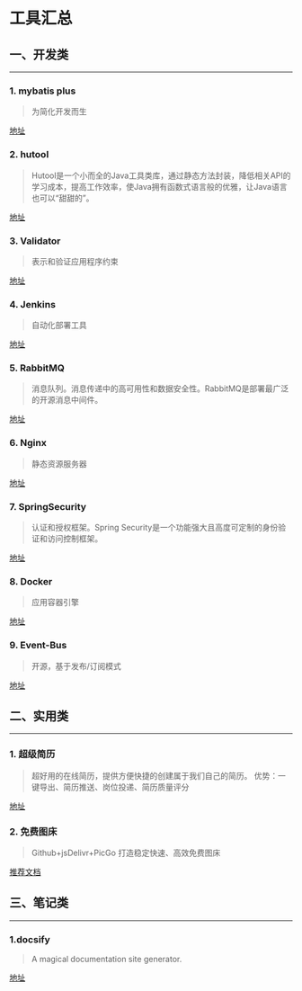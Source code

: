 # 工具汇总

## 一、开发类
---

### 1. mybatis plus
> 为简化开发而生

[地址](https://mp.baomidou.com/)


### 2. hutool
> Hutool是一个小而全的Java工具类库，通过静态方法封装，降低相关API的学习成本，提高工作效率，使Java拥有函数式语言般的优雅，让Java语言也可以“甜甜的”。

[地址](https://www.hutool.cn/)


### 3. Validator
> 表示和验证应用程序约束

[地址](http://hibernate.org/validator)


### 4. Jenkins
> 自动化部署工具

[地址](https://github.com/jenkinsci/jenkins)


### 5. RabbitMQ
> 消息队列。消息传递中的高可用性和数据安全性。RabbitMQ是部署最广泛的开源消息中间件。

[地址](https://www.rabbitmq.com/)


### 6. Nginx
> 静态资源服务器

[地址](https://www.nginx.com/)


### 7. SpringSecurity
> 认证和授权框架。Spring Security是一个功能强大且高度可定制的身份验证和访问控制框架。

[地址](https://spring.io/projects/spring-security)


### 8. Docker
> 应用容器引擎

[地址](https://www.docker.com/)


### 9. Event-Bus
> 开源，基于发布/订阅模式

[地址](https://greenrobot.org/eventbus/)


## 二、实用类
---

### 1. 超级简历
> 超好用的在线简历，提供方便快捷的创建属于我们自己的简历。
优势：一键导出、简历推送、岗位投递、简历质量评分

[地址](https://www.wondercv.com/)


### 2. 免费图床
> Github+jsDelivr+PicGo 打造稳定快速、高效免费图床

[推荐文档](https://blog.csdn.net/qq_36759224/article/details/98058240)


## 三、笔记类
---

### 1.docsify
> A magical documentation site generator.

[地址](https://docsify.js.org/#/)